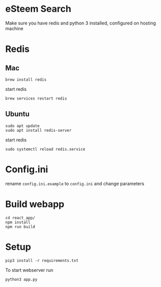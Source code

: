 # eSteem Search

Make sure you have redis and python 3 installed, configured on hosting machine

# Redis

## Mac

`brew install redis`

start redis

`brew services restart redis`

## Ubuntu

```
sudo apt update
sudo apt install redis-server
```
start redis

`sudo systemctl reload redis.service`

# Config.ini

rename `config.ini.example` to `config.ini` and change parameters

# Build webapp

```
cd react_app/
npm install
npm run build
```

# Setup

`pip3 install -r requirements.txt`

To start webserver run 

`python3 app.py`

